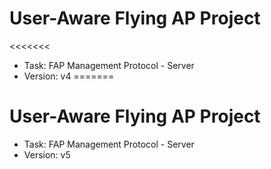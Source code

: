 # User-Aware Flying AP Project
<<<<<<<

* Task: FAP Management Protocol - Server
* Version: v4
=======
# User-Aware Flying AP Project

* Task: FAP Management Protocol - Server
* Version: v5
>>>>>>>
